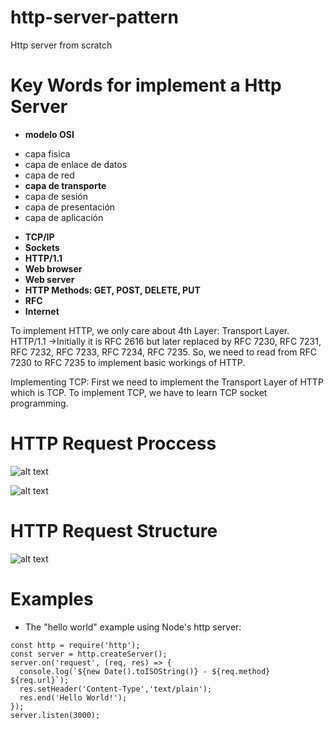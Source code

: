 # http-server-pattern
Http server from scratch

# Key Words for implement a Http Server

* **modelo OSI**
 - capa fisica
 - capa de enlace de datos
 - capa de red
 - **capa de transporte**
 - capa de sesión
 - capa de presentación
 - capa de aplicación

* **TCP/IP**
* **Sockets**
* **HTTP/1.1**
* **Web browser**
* **Web server**
* **HTTP Methods: GET, POST, DELETE, PUT**
* **RFC**
* **Internet**


To implement HTTP, we only care about 4th Layer: Transport Layer.
HTTP/1.1 →Initially it is RFC 2616 but later replaced by RFC 7230, RFC 7231, RFC 7232, RFC 7233, RFC 7234, RFC 7235. So, we need to read from RFC 7230 to RFC 7235 to implement basic workings of HTTP.

Implementing TCP:
First we need to implement the Transport Layer of HTTP which is TCP.
To implement TCP, we have to learn TCP socket programming.

# HTTP Request Proccess
![alt text](http://www.aosabook.org/en/500L/web-server-images/http-cycle.png)

![alt text](https://cdn-images-1.medium.com/max/1000/1*JSnJtHpU7cWUnWIgGupu7w.png)

# HTTP Request Structure

![alt text](https://cdn-images-1.medium.com/max/1000/1*Yqq-60D9mD4NVuhFd4IoFg.png)

# Examples

- The "hello world" example using Node's http server:
```
const http = require('http');
const server = http.createServer();
server.on('request', (req, res) => {
  console.log(`${new Date().toISOString()} - ${req.method} ${req.url}`);
  res.setHeader('Content-Type','text/plain');
  res.end('Hello World!');
});
server.listen(3000);
```
